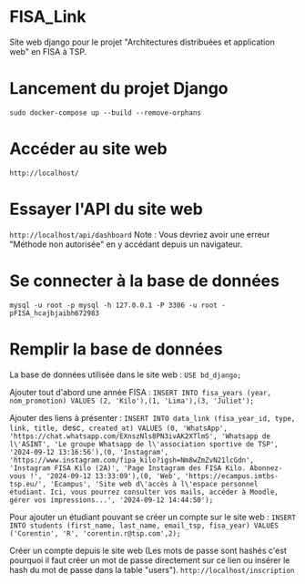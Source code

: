 # FISA_Link
Site web django pour le projet "Architectures distribuées et application web" en FISA à TSP.

# Lancement du projet Django
`sudo docker-compose up --build --remove-orphans`

# Accéder au site web 
`http://localhost/`

# Essayer l'API du site web
`http://localhost/api/dashboard`
Note : Vous devriez avoir une erreur "Méthode non autorisée" en y accédant depuis un navigateur.

# Se connecter à la base de données
`mysql -u root -p mysql -h 127.0.0.1 -P 3306 -u root -pFISA_hcajbjaibh672983`

# Remplir la base de données
La base de données utilisée dans le site web :
`USE bd_django;`

Ajouter tout d'abord une année FISA :
`INSERT INTO fisa_years (year, nom_promotion) VALUES (2, 'Kilo'),(1, 'Lima'),(3, 'Juliet');`

Ajouter des liens à présenter : 
`INSERT INTO data_link (fisa_year_id, type, link, title, `desc`, created_at) VALUES (0, 'WhatsApp', 'https://chat.whatsapp.com/EXnszNls8PN3ivAK2XTlmS', 'Whatsapp de l\'ASINT', 'Le groupe Whatsapp de l\'association sportive de TSP', '2024-09-12 13:16:56'),(0, 'Instagram', 'https://www.instagram.com/fipa_kilo?igsh=Nm8wZmZvN21lcGdn', 'Instagram FISA Kilo (2A)', 'Page Instagram des FISA Kilo. Abonnez-vous !', '2024-09-12 13:33:09'),(0, 'Web', 'https://ecampus.imtbs-tsp.eu/', 'Ecampus', 'Site web d\'accès à l\'espace personnel étudiant. Ici, vous pourrez consulter vos mails, accéder à Moodle, gérer vos impressions...', '2024-09-12 14:44:50');`


Pour ajouter un étudiant pouvant se créer un compte sur le site web :
`INSERT INTO students (first_name, last_name, email_tsp, fisa_year) VALUES ('Corentin', 'R', 'corentin.r@tsp.com',2);`

Créer un compte depuis le site web (Les mots de passe sont hashés c'est pourquoi il faut créer un mot de passe directement sur ce lien ou insérer le hash du mot de passe dans la table "users").
`http://localhost/inscription`

